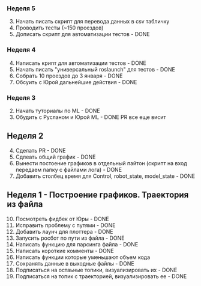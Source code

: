 ### Неделя 5

3. Начать писать скрипт для перевода данных в csv табличку
2. Проводить тесты (~150 проездов)
1. Дописать скрипт для автоматизации тестов - DONE

### Неделя 4

4. Написать крипт для автоматизации тестов - DONE
3. Начать писать "универсальный roslaunch" для тестов - DONE
2. Собрать 10 проездов до 3 января - DONE
1. Обсуить с Юрой дальнейшие действия - DONE

### Неделя 3
2. Начать туториалы по ML - DONE
1. Обудить с Русланом и Юрой ML - DONE
PR все еще висит

## Неделя 2 

4. Сделать PR - DONE
3. Сдлеать общий график - DONE
2. Вынести постоение графиков в отдельный пайтон (скрипт на вход передаем папку с файлами лога) - DONE
1. Добавить столбец время для Control, robot_state, model_state - DONE 

## Неделя 1 - Построение графиков. Траектория из файла

10. Посмотреть фидбек от Юры - DONE
9. Исправить проблему с путями - DONE
8. Добавить лаунч для плоттера - DONE
7. Запусить росбот по пути из файла - DONE
6. Написать функцию для парсинга файла - DONE
5. Написать короткие комменты - DONE
4. Написать функции которые уменьшают объем кода
3. Сохранять данные в выходные файлы - DONE
2. Подписаться на остаьные топики, визуализировать их - DONE
1. Подписаться на топик с траекторией, визуализировать ее - DONE
